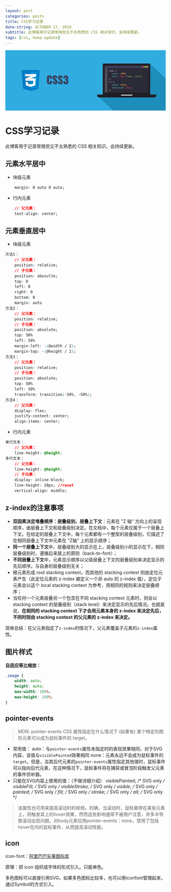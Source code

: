 ```yaml
---
layout: post
categories: posts
title: CSS学习记录
date-string: OCTOBER 27, 2018
subtitle: 此博客用于记录常用但又不太熟悉的 CSS 相关知识，会持续更新。
tags: [css, keep-update]
---
```

![$cover](/images/css3.png)

# CSS学习记录
此博客用于记录常用但又不太熟悉的 CSS 相关知识，会持续更新。

## 元素水平居中
 - 块级元素
```CSS
    margin: 0 auto 0 auto;
```
 - 行内元素
```CSS
    // 父元素：
    text-align: center;
```

## 元素垂直居中
 - 块级元素
```CSS
方法1：
    // 父元素：
    position: relative;
    // 子元素：
    position: abosulte;
    top: 0
    left: 0
    right: 0
    bottom: 0
    margin: auto
方法2：
    // 父元素：
    position: relative;
    // 子元素：
    position: absolute;
    top: 50%
    left: 50%
    margin-left: -(@width / 2);
    margin-top: -(@height / 2);
方法3：
    // 父元素：
    position: relative;
    // 子元素：
    position: absolute;
    top: 50%
    left: 50%
    transform: transition(-50%, -50%);
方法4：
    // 父元素：
    display: flex;
    justify-content: center;
    align-items: center;
```
 - 行内元素
```CSS
单行文本：
    // 父元素：
    line-height: @height;
多行文本：
    // 父元素：
    line-height: @height;
    // 子元素：
    display: inline-block;
    line-height: 20px; //reset
    vertical-align: middle;
```

## z-index的注意事项
 - **双因素决定堆叠顺序：层叠级别、层叠上下文**：元素在 "Z 轴" 方向上的呈现顺序，由层叠上下文和层叠级别决定。在文档中，每个元素仅属于一个层叠上下文。在给定的层叠上下文中，每个元素都有一个整型的层叠级别，它描述了在相同层叠上下文中元素在 "Z轴" 上的显示顺序；
 - **同一个层叠上下文**中，层叠级别大的显示在上，层叠级别小的显示在下，相同层叠级别时，遵循后来居上的原则（back-to-font）；
 - **不同层叠上下文**中，元素显示顺序以父级层叠上下文的层叠级别来决定显示的先后顺序。与自身的层叠级别无关；
 - 根元素形成 root stacking context，而其他的 stacking context 则由定位元素产生（此定位元素的 z-index 被定义一个非 auto 的 z-index 值），定位子元素会以这个 local stacking context 为参考，用相同的规则来决定层叠顺序；
 - 当任何一个元素层叠另一个包含在不同 stacking context 元素时，则会以 stacking context 的层叠级别（stack level）来决定显示的先后情况。也就是说，**在相同的 stacking context 下才会用元素本身的 z-index 来决定先后，不同时则由 stacking context 的父元素的 z-index 来决定。**

 简单总结：在父元素指定了`z-index`的情况下，父元素覆盖子元素的`z-index`属性。

## 图片样式

**自适应等比缩放：**
```CSS
.image {
    width: auto;
    height: auto;
    max-width: 100%;
    max-height: 100%;
}
```

## pointer-events
>MDN: pointer-events CSS 属性指定在什么情况下 (如果有) 某个特定的图形元素可以成为鼠标事件的 target。

 - 常用值：
auto：与`pointer-events`属性未指定时的表现效果相同，对于SVG内容，该值与`visiblePainted`效果相同
none：元素永远不会成为鼠标事件的`target`。但是，当其后代元素的`pointer-events`属性指定其他值时，鼠标事件可以指向后代元素，在这种情况下，鼠标事件将在捕获或冒泡阶段触发父元素的事件侦听器。
 - 只能在SVG内容上使用的值：（不做详细介绍）
visiblePainted; /* SVG only */
visibleFill;    /* SVG only */
visibleStroke;  /* SVG only */
visible;        /* SVG only */
painted;        /* SVG only */
fill;           /* SVG only */
stroke;         /* SVG only */
all;            /* SVG only */

>该属性也可用来提高滚动时的帧频。的确，当滚动时，鼠标悬停在某些元素上，则触发其上的hover效果，然而这些影响通常不被用户注意，并多半导致滚动出现问题。对body元素应用pointer-events：none，禁用了包括hover在内的鼠标事件，从而提高滚动性能。



## icon

icon-font：[阿里巴巴矢量图标库](https://www.iconfont.cn/home/index)

原理：把 icon 组织成字体的形式引入。只能单色。

多色图标可以直接引用SVG，如果多色图标比较多，也可以用iconfont管理起来，通过Symbol的方式引入。